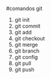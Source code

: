 #comandos git

1. git init
2. git commit
3. git add
4. git checkout
5. git merge
6. git branch
7. git config
8. git pull
9. git push 